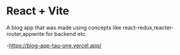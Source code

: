 # React + Vite

A blog app that was made using concepts like react-redux,reacter-router,appwrite for backend etc.

-https://blog-app-tau-one.vercel.app/
